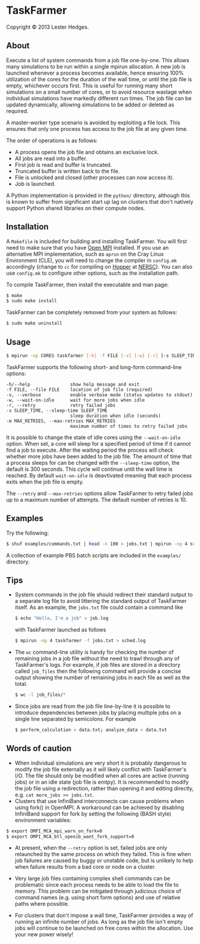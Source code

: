 # TaskFarmer

Copyright &copy; 2013 Lester Hedges.

## About
Execute a list of system commands from a job file one-by-one. This allows
many simulations to be run within a single mpirun allocation. A new job is
launched whenever a process becomes available, hence ensuring 100% utilization
of the cores for the duration of the wall time, or until the job file is
empty, whichever occurs first. This is useful for running many short
simulations on a small number of cores, or to avoid resource wastage when
individual simulations have markedly different run times. The job file can
be updated dynamically, allowing simulations to be added or deleted as
required.

A master-worker type scenario is avoided by exploiting a file lock. This
ensures that only one process has access to the job file at any given time.

The order of operations is as follows:

* A process opens the job file and obtains an exclusive lock.
* All jobs are read into a buffer.
* First job is read and buffer is truncated.
* Truncated buffer is written back to the file.
* File is unlocked and closed (other processes can now access it).
* Job is launched.

A Python implementation is provided in the `python/` directory, although this
is known to suffer from significant start up lag on clusters that don't
natively support Python shared libraries on their compute nodes.

## Installation
A `Makefile` is included for building and installing TaskFarmer. You will first
need to make sure that you have [Open MPI](http://www.open-mpi.org/) installed.
If you use an alternative MPI implementation, such as `aprun` on the Cray Linux
Environment (CLE), you will need to change the compiler in `config.mk`
accordingly (change to `cc` for compiling on
[Hopper](http://www.nersc.gov/users/computational-systems/hopper/) at
[NERSC](http://www.nersc.gov/)). You can also use `config.mk` to configure other
options, such as the installation path.

To compile TaskFarmer, then install the executable and man page:

```bash
$ make
$ sudo make install
```

TaskFarmer can be completely removed from your system as follows:

```bash
$ sudo make uninstall
```

## Usage
``` bash
$ mpirun -np CORES taskfarmer [-h] -f FILE [-v] [-w] [-r] [-s SLEEP_TIME] [-m MAX_RETRIES]
```

TaskFarmer supports the following short- and long-form command-line
options:

	-h/--help               show help message and exit
	-f FILE, --file FILE    location of job file (required)
	-v, --verbose           enable verbose mode (status updates to stdout)
	-w, --wait-on-idle      wait for more jobs when idle
	-r, --retry             retry failed jobs
	-s SLEEP_TIME, --sleep-time SLEEP_TIME
	                        sleep duration when idle (seconds)
	-m MAX_RETRIES, --max-retries MAX_RETRIES
	                        maximum number of times to retry failed jobs

It is possible to change the state of idle cores using the `--wait-on-idle`
option. When set, a core will sleep for a specified period of time if it
cannot find a job to execute. After the waiting period the process will
check whether more jobs have been added to the job file. The amount of time
that a process sleeps for can be changed with the `--sleep-time` option, the
default is 300 seconds. This cycle will continue until the wall time is
reached. By default `wait-on-idle` is deavtivated meaning that each process
exits when the job file is empty.

The `--retry` and `--max-retries` options allow TaskFarmer to retry failed
jobs up to a maximum number of attempts. The default number of retries is 10.

## Examples
Try the following:

``` bash
$ shuf examples/commands.txt | head -n 100 > jobs.txt | mpirun -np 4 src/taskfarmer -f jobs.txt
```

A collection of example PBS batch scripts are included in the `examples/` directory.

## Tips
* System commands in the job file should redirect their standard output
  to a separate log file to avoid littering the standard output of TaskFarmer
  itself. As an example, the `jobs.txt` file could contain a command like

	``` bash
	$ echo "Hello, I'm a job" > job.log
	```

   with TaskFarmer launched as follows

	``` bash
	$ mpirun -np 4 taskfarmer -f jobs.txt > sched.log
	```

* The `wc` command-line utility is handy for checking the number of remaining
  jobs in a job file without the need to trawl through any of TaskFarmer's
  logs. For example, if job files are stored in a directory called `job_files`
  then the following command will provide a concise output showing the number of
  remaining jobs in each file as well as the total.

	``` bash
	$ wc -l job_files/*
	```

* Since jobs are read from the job file line-by-line it is possible to
  introduce dependencies between jobs by placing multiple jobs on a single
  line separated by semicolons. For example

	``` bash
	$ perform_calculation > data.txt; analyze_data < data.txt
	```

## Words of caution

* When individual simulations are very short it is probably dangerous to
  modify the job file externally as it will likely conflict with TaskFarmer's
  I/O. The file should only be modified when all cores are active (running jobs)
  or in an idle state (job file is emtpy). It is recommended to modify the job
  file using a redirection, rather than opening it and editing directly,
  e.g. `cat more_jobs >> jobs.txt`.
* Clusters that use InfiniBand interconnects can cause problems when using fork()
  in OpenMPI. A workaround can be achieved by disabling InfiniBand support for
  fork by setting the following (BASH style) environment variables:

``` bash
$ export OMPI_MCA_mpi_warn_on_fork=0
$ export OMPI_MCA_btl_openib_want_fork_support=0
```
* At present, when the `--retry` option is set, failed jobs are only relaunched
  by the same process on which they failed. This is fine when job failures are
  caused by buggy or unstable code, but is unlikely to help when failure results
  from a bad core or node on a cluster.

* Very large job files containing complex shell commands can be problematic since
  each process needs to be able to load the file to memory. This problem can be
  mitigated through judicious choice of command names (e.g. using short form
  options) and use of relative paths where possible.

* For clusters that don't impose a wall time, TaskFarmer provides a way of
  running an infinite number of jobs. As long as the job file isn't empty jobs
  will continue to be launched on free cores within the allocation. Use your new
  power wisely!
